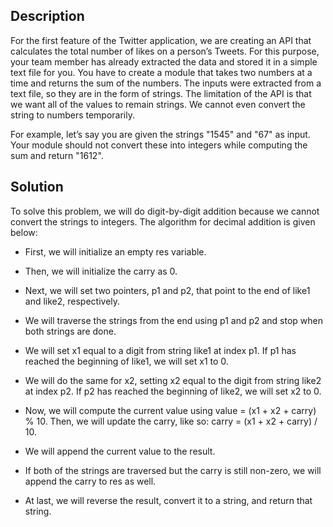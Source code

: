 ## Description

For the first feature of the Twitter application, we are creating an API that calculates the total number of likes on a person’s Tweets. For this purpose, your team member has already extracted the data and stored it in a simple text file for you. You have to create a module that takes two numbers at a time and returns the sum of the numbers. The inputs were extracted from a text file, so they are in the form of strings. The limitation of the API is that we want all of the values to remain strings. We cannot even convert the string to numbers temporarily.

For example, let’s say you are given the strings "1545" and "67" as input. Your module should not convert these into integers while computing the sum and return "1612".

## Solution

To solve this problem, we will do digit-by-digit addition because we cannot convert the strings to integers. The algorithm for decimal addition is given below:

* First, we will initialize an empty res variable.

* Then, we will initialize the carry as 0.

* Next, we will set two pointers, p1 and p2, that point to the end of like1 and like2, respectively.

* We will traverse the strings from the end using p1 and p2 and stop when both strings are done.

* We will set x1 equal to a digit from string like1 at index p1. If p1 has reached the beginning of like1, we will set x1 to 0.

* We will do the same for x2, setting x2 equal to the digit from string like2 at index p2. If p2 has reached the beginning of like2, we will set x2 to 0.

* Now, we will compute the current value using value = (x1 + x2 + carry) % 10. Then, we will update the carry, like so: carry = (x1 + x2 + carry) / 10.

* We will append the current value to the result.

* If both of the strings are traversed but the carry is still non-zero, we will append the carry to res as well.

* At last, we will reverse the result, convert it to a string, and return that string.
